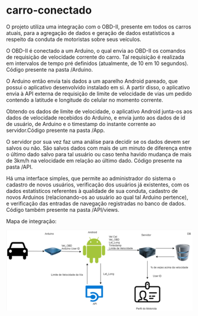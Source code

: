 # carro-conectado

O projeto utiliza uma integração com o OBD-II, presente em todos os carros atuais, para a agregação de dados e geração de dados estatísticos a respeito da conduta de motoristas sobre seus veículos.

O OBD-II é conectado a um Arduino, o qual envia ao OBD-II os comandos de requisição	de velocidade corrente do carro. Tal requisição é realizada em intervalos de tempo pré definidos (atualmente, de 10 em 10 segundos). Código presente na pasta /Arduino.

O Arduino então envia tais dados a um aparelho Android pareado, que possui o aplicativo desenvolvido instalado em si. A partir disso, o aplicativo envia à API externa de requisição de limite de velocidade de vias um pedido contendo a latitude e longitude do celular no momento corrente.

Obtendo os dados de limite de velocidade, o aplicativo Android junta-os aos dados de velocidade recebidos do Arduino, e envia junto aos dados de id de usuário, de Arduino e o timestamp do instante corrente ao servidor.Código presente na pasta /App.

O servidor por sua vez faz uma análise para decidir se os dados devem ser salvos ou não. São salvos dados com mais de um minuto de diferença entre o último dado salvo para tal usuário ou caso tenha havido mudança de mais de 3km/h na velocidade em relação ao último dado. Código presente na pasta /API.

Há uma interface simples, que permite ao administrador do sistema o cadastro de novos usuários, verificação dos usuários já existentes, com os dados estatísticos referentes à qualidade de sua conduta, cadastro de novos Arduinos (relacionando-os ao usuário ao qual tal Arduino pertence), e verificação das entradas de navegação registradas no banco de dados. Código também presente na pasta /API/views.

Mapa de integração:

![alt tag](mapa_integracao.png)
